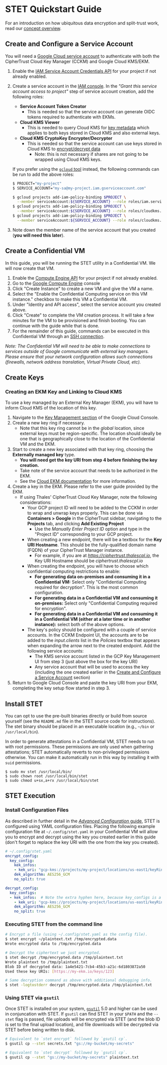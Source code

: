 # STET Quickstart Guide

For an introduction on how ubiquitous data encryption and split-trust work, read
our
[concept overview](https://cloud.google.com/compute/confidential-vm/docs/ubiquitous-data-encryption).

## Create and Configure a Service Account

You will need a
[Google Cloud service account](https://cloud.google.com/iam/docs/creating-managing-service-accounts#creating)
to authenticate with both the CipherTrust Cloud Key Manager (CCKM) and Google
Cloud KMS/EKM.

1.  Enable the
    [IAM Service Account Credentials API](https://console.cloud.google.com/apis/api/iamcredentials.googleapis.com/overview)
    for your project if not already enabled.
2.  Create a service account in the
    [IAM console](https://console.cloud.google.com/iam-admin/serviceaccounts).
    In the *"Grant this service account access to project"* step of service
    account creation, add the following roles:

    *   **Service Account Token Creator**
        *   This is needed so that the service account can generate OIDC tokens
            required to authenticate with EKMs.
    *   **Cloud KMS Viewer**
        *   This is needed to query Cloud KMS for
            [key metadata](https://cloud.google.com/kms/docs/reference/permissions-and-roles)
            which applies to both keys stored in Cloud KMS and also external
            keys.
    *   **Cloud KMS CryptoKey Encrypter/Decrypter**
        *   This is needed so that the service account can use keys stored in
            Cloud KMS to
            [encrypt/decrypt data](https://cloud.google.com/kms/docs/reference/permissions-and-roles)
            *   Note: this is not necessary if shares are not going to be
                wrapped using Cloud KMS keys.

    If you prefer using the [`gcloud` tool](https://cloud.google.com/sdk/gcloud)
    instead, the following commands can be run to add the above roles:

    ```bash
    $ PROJECT="my-project"
    $ SERVICE_ACCOUNT="my-sa@my-project.iam.gserviceaccount.com"

    $ gcloud projects add-iam-policy-binding $PROJECT \
      --member serviceAccount:${SERVICE_ACCOUNT} --role roles/iam.serviceAccountTokenCreator
    $ gcloud projects add-iam-policy-binding $PROJECT \
      --member serviceAccount:${SERVICE_ACCOUNT} --role roles/cloudkms.viewer
    $ gcloud projects add-iam-policy-binding $PROJECT \
      --member serviceAccount:${SERVICE_ACCOUNT} --role roles/cloudkms.cryptoKeyDecrypter
    ```

3.  Note down the member name of the service account that you created (**you
    will need this later**).

## Create a Confidential VM

In this guide, you will be running the STET utility in a Confidential VM. We
will now create that VM.

1.  Enable the
    [Compute Engine API](https://console.cloud.google.com/apis/api/compute.googleapis.com/overview)
    for your project if not already enabled.
1.  Go to the [Google Compute Engine](http://console.cloud.google.com/compute)
    console
1.  Click "Create Instance" to create a new VM and give the VM a name.
1.  Select the "Enable the Confidential Computing service on this VM instance."
    checkbox to make this VM a Confidential VM.
1.  Under "Identity and API access", select the service account you created
    above.
1.  Click "Create" to complete the VM creation process. It will take a few
    minutes for the VM to be provisioned and finish booting. You can continue
    with the guide while that is done.
1.  For the remainder of this guide, commands can be executed in this
    Confidential VM through an
    [SSH connection](https://cloud.google.com/compute/docs/instances/connecting-to-instance).

*Note: The Confidential VM will need to be able to make connections to services
outside of Google communicate with external key managers. Please ensure that
your network configuration allows such connections (firewalls, network address
translation, Virtual Private Cloud, etc).*

## Create Keys

### Creating an EKM Key and Linking to Cloud KMS

To use a key managed by an External Key Manager (EKM), you will have to inform
Cloud KMS of the location of this key.

1.  Navigate to the
    [Key Management section](https://console.cloud.google.com/security/kms/keyrings)
    of the Google Cloud Console.
1.  Create a new key ring if necessary.
    *   Note that this key ring cannot be in the *global* location, since
        external keys must be region-specific. The location should ideally be
        one that is geographically close to the location of the Confidential VM
        and the EKM.
1.  Start to create a new key associated with that key ring, choosing the
    **Externally managed key** type.
    *   **You will need get the key URI from step 4 before finishing the key
        creation.**
    *   Take note of the service account that needs to be authorized in the EKM.
    *   See the
        [Cloud EKM documentation](https://cloud.google.com/kms/docs/managing-external-keys)
        for more information.
1.  Create a key in the EKM. Please refer to the user guide provided by the EKM.
    *   If using Thales' CipherTrust Cloud Key Manager, note the following
        considerations:
        *   Your GCP project ID will need to be added to the CCKM in order to
            wrap and unwrap keys properly. This can be done via **Containers >
            Google** in the CipherTrust sidebar, navigating to the **Projects**
            tab, and clicking **Add Existing Project**
            *   Use the *Manually Enter Project ID* option and type in the
                "Project ID" corresponding to your GCP project.
        *   When creating a new endpoint, there will be a textbox for the **Key
            URI Hostname**. This should be the fully-qualified domain name
            (FQDN) of your CipherTrust Manager instance.
            *   For example, if you are at *https://ciphertrust.thalescpl.io*,
                the Key URI Hostname should be *ciphertrust.thalescpl.io*
        *   When creating the endpoint, you will have to choose which
            confidential computing restrictions to enable:
            *   **For generating data on-premises and consuming it in a
                Confidential VM:** Select only "Confidential Computing required
                for decryption". This is the most common configuration.
            *   **For generating data in a Confidential VM and consuming it
                on-premises:** Select only "Confidential Computing required for
                encryption".
            *   **For generating data in a Confidential VM and consuming it in a
                Confidential VM (either at a later time or in another
                instance):** select both of the above options.
        *   The key's policy should be configured with a couple of service
            accounts. In the CCKM Endpoint UI, the accounts are to be added to
            the *input.clients* list in the *Policies* textbox that appears when
            expanding the arrow next to the created endpoint. Add the following
            service accounts:
            *   The KMS service account listed in the GCP Key Management UI from
                step 3 (just above the box for the key URI)
            *   Any service account that will be used to access the key
                (including the one created earlier in the
                [Create and Configure a Service Account](#create-and-configure-a-service-account)
                section)
1.  Return to Google Cloud Console and paste the key URI from your EKM,
    completing the key setup flow started in step 3.

## Install STET

You can opt to use the pre-built binaries directly or build from source yourself
(see the `README.md` file in the STET source code for instructions). The stet
binary should be placed in an executable location (e.g., `~/bin` or
`/usr/local/bin`).

In order to generate attestations in a Confidential VM, STET needs to run with
root permissions. These permissions are only used when gathering attestations;
STET automatically reverts to non-privileged permissions otherwise. You can make
it automatically run in this way by installing it with `suid` permissions.

```
$ sudo mv stet /usr/local/bin/
$ sudo chown root /usr/local/bin/stet
$ sudo chmod u+sx,a+rx /usr/local/bin/stet
```

## STET Execution

### Install Configuration Files

As described in further detail in the
[*Advanced Configuration* guide](advanced_configuration.md), STET is configured
using YAML configuration files. Placing the following example configuration file
at `~/.config/stet.yaml` in your Confidential VM will allow you to encrypt and
decrypt using the key you created earlier in this guide (don't forget to replace
the key URI with the one from the key you created).

```yaml
# ~/.config/stet.yaml
encrypt_config:
  key_config:
    kek_infos:
    - kek_uri: "gcp-kms://projects/my-project/locations/us-east1/keyRings/my-keyring/cryptoKeys/my-key"
    dek_algorithm: AES256_GCM
    no_split: true

decrypt_config:
  key_configs:
  - kek_infos:  # Note the extra hyphen here, because key_configs is a repeated field.
    - kek_uri: "gcp-kms://projects/my-project/locations/us-east1/keyRings/my-keyring/cryptoKeys/my-key"
    dek_algorithm: AES256_GCM
    no_split: true
```

### Executing STET from the command line

```bash
# Encrypt a file (using ~/.config/stet.yaml as the config file).
$ stet encrypt ~/plaintext.txt /tmp/encrypted.data
Wrote encrypted data to /tmp/encrypted.data

# Decrypt the ciphertext we just encrypted.
$ stet decrypt /tmp/encrypted.data /tmp/plaintext.txt
Wrote plaintext to /tmp/plaintext.txt
Blob ID of decrypted data: 1a4e5421-7cb4-45b3-a21c-6d1803872a50
Used these key URIs: [https://my-ekm.io/keys/123]

# Same decryption command as above with additional debugging info.
$ stet -logtostderr decrypt /tmp/encrypted.data /tmp/plaintext.txt
```

### Using STET via `gsutil`

Once STET is installed on your system,
[`gsutil`](https://github.com/GoogleCloudPlatform/gsutil) 5.0 and higher can be
used in conjuncation with STET. If `gsutil` can find STET in your `$PATH` and
the `--stet` flag is passed, file uploads will be encrypted via STET (and the
blob ID is set to the final upload location), and file downloads will be
decrypted via STET before being written to disk.

```bash
# Equivalent to `stet encrypt` followed by `gsutil cp`.
$ gsutil cp --stet secrets.txt "gs://my-bucket/my-secrets"

# Equivalent to `stet decrypt` followed by `gsutil cp`.
$ gsutil cp --stet "gs://my-bucket/my-secrets" plaintext.txt
```
